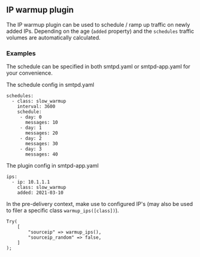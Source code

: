 ## IP warmup plugin

The IP warmup plugin can be used to schedule / ramp up traffic on newly added IPs.
Depending on the age (```added``` property) and the ```schedules``` traffic volumes are automatically calculated.

### Examples

The schedule can be specified in both smtpd.yaml or smtpd-app.yaml for your convenience.

The schedule config in smtpd.yaml

```
schedules:
  - class: slow_warmup
    interval: 3600
    schedule:
     - day: 0
       messages: 10
     - day: 1
       messages: 20
     - day: 2
       messages: 30
     - day: 3
       messages: 40
```

The plugin config in smtpd-app.yaml

```
ips:
  - ip: 10.1.1.1
    class: slow_warmup
    added: 2021-03-10
```

In the pre-delivery context, make use to configured IP's (may also be used to filer a specific class ```warmup_ips([class])```).

```
Try(
	[
		"sourceip" => warmup_ips(),
		"sourceip_random" => false,
	]
);
```
